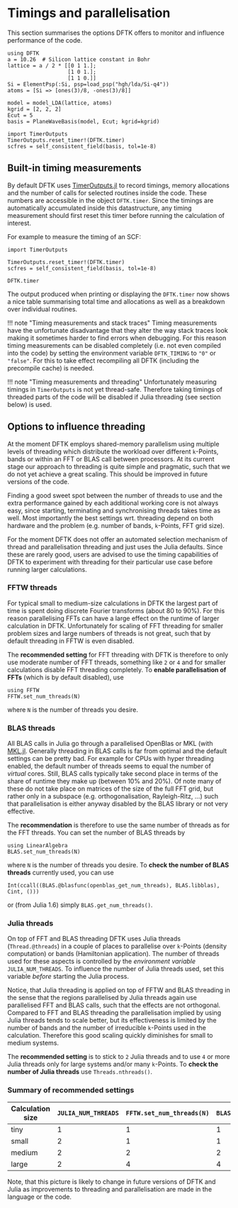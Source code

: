 # Timings and parallelisation

This section summarises the options DFTK offers
to monitor and influence performance of the code.

```@setup parallelisation
using DFTK
a = 10.26  # Silicon lattice constant in Bohr
lattice = a / 2 * [[0 1 1.];
                   [1 0 1.];
                   [1 1 0.]]
Si = ElementPsp(:Si, psp=load_psp("hgh/lda/Si-q4"))
atoms = [Si => [ones(3)/8, -ones(3)/8]]

model = model_LDA(lattice, atoms)
kgrid = [2, 2, 2]
Ecut = 5
basis = PlaneWaveBasis(model, Ecut; kgrid=kgrid)

import TimerOutputs
TimerOutputs.reset_timer!(DFTK.timer)
scfres = self_consistent_field(basis, tol=1e-8)
```

## Built-in timing measurements

By default DFTK uses [TimerOutputs.jl](https://github.com/KristofferC/TimerOutputs.jl)
to record timings, memory allocations and the number of calls
for selected routines inside the code. These numbers are accessible
in the object `DFTK.timer`. Since the timings are automatically accumulated
inside this datastructure, any timing measurement should first reset
this timer before running the calculation of interest.

For example to measure the timing of an SCF:
```@example parallelisation
import TimerOutputs

TimerOutputs.reset_timer!(DFTK.timer)
scfres = self_consistent_field(basis, tol=1e-8)

DFTK.timer
```
The output produced when printing or displaying the `DFTK.timer`
now shows a nice table summarising total time and allocations as well
as a breakdown over individual routines.


!!! note "Timing measurements and stack traces"
    Timing measurements have the unfortunate disadvantage that they
    alter the way stack traces look making it sometimes harder to find
    errors when debugging.
    For this reason timing measurements can be disabled completely
    (i.e. not even compiled into the code) by setting the environment variable
    `DFTK_TIMING` to `"0"` or `"false"`.
    For this to take effect recompiling all DFTK (including the precompile cache)
    is needed.


!!! note "Timing measurements and threading"
    Unfortunately measuring timings in `TimerOutputs` is not yet thread-safe.
    Therefore taking timings of threaded parts of the code will be disabled
    if Julia threading (see section below) is used.


## Options to influence threading
At the moment DFTK employs shared-memory parallelism
using multiple levels of threading
which distribute the workload
over different ``k``-Points, bands or within
an FFT or BLAS call between processors.
At its current stage our approach to threading is quite
simple and pragmatic,
such that we do not yet achieve a great scaling.
This should be improved in future versions of the code.

Finding a good sweet spot between the number of threads to use
and the extra performance gained by each additional working core
is not always easy,
since starting, terminating and synchronising threads takes time as well.
Most importantly the best settings wrt. threading
depend on both hardware and the problem
(e.g. number of bands, ``k``-Points, FFT grid size).

For the moment DFTK does not offer an automated selection mechanism
of thread and parallelisation threading and just uses the Julia defaults.
Since these are rarely good,
users are advised to use the timing capabilities of DFTK
to experiment with threading
for their particular use case before running larger calculations.

### FFTW threads
For typical small to medium-size calculations in DFTK the largest part of time is spent
doing discrete Fourier transforms (about 80 to 90%).
For this reason parallelising FFTs can have a large effect on the runtime
of larger calculation in DFTK.
Unfortunately for scaling of FFT threading for smaller problem sizes
and large numbers of threads is not great,
such that by default threading in FFTW is even disabled.

The **recommended setting** for FFT threading with DFTK
is therefore to only use moderate number of FFT threads,
something like ``2`` or ``4`` and for smaller calculations
disable FFT threading completely.
To **enable parallelisation of FFTs** (which is by default disabled),
use
```
using FFTW
FFTW.set_num_threads(N)
```
where `N` is the number of threads you desire.


### BLAS threads
All BLAS calls in Julia go through a parallelised OpenBlas
or MKL (with [MKL.jl](https://github.com/JuliaComputing/MKL.jl).
Generally threading in BLAS calls is far from optimal and
the default settings can be pretty bad.
For example for CPUs with hyper threading enabled,
the default number of threads seems to equal the number of *virtual* cores.
Still, BLAS calls typically take second place
in terms of the share of runtime they make up (between 10% and 20%).
Of note many of these do not take place on matrices of the size
of the full FFT grid, but rather only in a subspace
(e.g. orthogonalisation, Rayleigh-Ritz, ...)
such that parallelisation is either anyway disabled by the BLAS library
or not very effective.

The **recommendation** is therefore to use the same number of threads
as for the FFT threads.
You can set the number of BLAS threads by
```
using LinearAlgebra
BLAS.set_num_threads(N)
```
where `N` is the number of threads you desire.
To **check the number of BLAS threads** currently used, you can use
```
Int(ccall((BLAS.@blasfunc(openblas_get_num_threads), BLAS.libblas), Cint, ()))
```
or (from Julia 1.6) simply `BLAS.get_num_threads()`.


### Julia threads
On top of FFT and BLAS threading DFTK uses Julia threads (`Thread.@threads`)
in a couple of places to parallelise over `k`-Points (density computation)
or bands (Hamiltonian application).
The number of threads used for these aspects is controlled
by the *environment variable* `JULIA_NUM_THREADS`.
To influence the number of Julia threads used, set this variable *before*
starting the Julia process.

Notice, that Julia threading is applied on top of FFTW and BLAS threading
in the sense that the regions parallelised by Julia threads
again use parallelised FFT and BLAS calls,
such that the effects are not orthogonal.
Compared to FFT and BLAS threading the parallelisation implied by using Julia
threads tends to scale better,
but its effectiveness is limited by the number of bands and
the number of irreducible `k`-Points used in the calculation.
Therefore this good scaling quickly diminishes for small to medium systems.

The **recommended setting** is to stick to `2` Julia threads
and to use `4` or more Julia threads only for
large systems and/or many `k`-Points.
To **check the number of Julia threads** use `Threads.nthreads()`.

### Summary of recommended settings

| Calculation size | `JULIA_NUM_THREADS` | `FFTW.set_num_threads(N)` | `BLAS.set_num_threads(N)` |
| ---------------- | ----- | ----- | ----- |
| tiny             |    1  |    1  |     1 |
| small            |    2  |    1  |     1 |
| medium           |    2  |    2  |     2 |
| large            |    2  |    4  |     4 |

Note, that this picture is likely to change in future versions
of DFTK and Julia as improvements to threading and parallelisation
are made in the language or the code.
